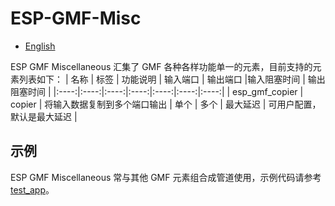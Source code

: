 # ESP-GMF-Misc

- [English](./README.md)

ESP GMF Miscellaneous 汇集了 GMF 各种各样功能单一的元素，目前支持的元素列表如下：
|  名称  | 标签 | 功能说明  | 输入端口  | 输出端口  |输入阻塞时间 | 输出阻塞时间 |
|:----:|:----:|:----:|:----:|:----:|:----:|:----:|
| esp_gmf_copier | copier |  将输入数据复制到多个端口输出  | 单个 | 多个 | 最大延迟 | 可用户配置，默认是最大延迟 |

## 示例
ESP GMF Miscellaneous 常与其他 GMF 元素组合成管道使用，示例代码请参考 [test_app](../test_apps/main/elements/gmf_audio_play_el_test.c)。
